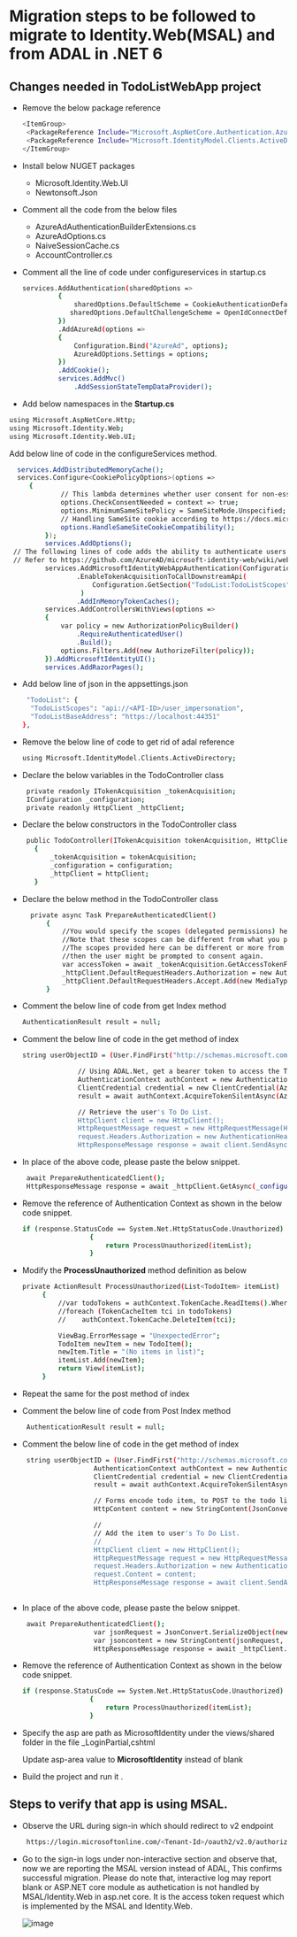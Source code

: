 # Migration steps to be followed to migrate to Identity.Web(MSAL) and from ADAL in .NET 6

## Changes needed in TodoListWebApp project

- Remove the below package reference  
   
   ```sh
   <ItemGroup> 
    <PackageReference Include="Microsoft.AspNetCore.Authentication.AzureAD.UI" Version="2.2.0" /> 
    <PackageReference Include="Microsoft.IdentityModel.Clients.ActiveDirectory" Version="5.3.0" /> 
  </ItemGroup> 
    ```
 - Install below NUGET packages 
   - Microsoft.Identity.Web.UI
   - Newtonsoft.Json
 - Comment all the code from the below files  
   - AzureAdAuthenticationBuilderExtensions.cs
   - AzureAdOptions.cs
   - NaiveSessionCache.cs
   - AccountController.cs
- Comment all the line of code under configureservices in startup.cs  
 
   ```sh
   services.AddAuthentication(sharedOptions => 
            { 
                sharedOptions.DefaultScheme = CookieAuthenticationDefaults.AuthenticationScheme; 
               sharedOptions.DefaultChallengeScheme = OpenIdConnectDefaults.AuthenticationScheme; 
            }) 
            .AddAzureAd(options => 
            { 
                Configuration.Bind("AzureAd", options); 
                AzureAdOptions.Settings = options; 
            }) 
            .AddCookie(); 
            services.AddMvc() 
                .AddSessionStateTempDataProvider();            
    ```
 - Add below namespaces in the **Startup.cs**
  
  ```sh
  using Microsoft.AspNetCore.Http; 
  using Microsoft.Identity.Web; 
  using Microsoft.Identity.Web.UI;    
  ```
  Add below line of code in the configureServices method.
  
   ```sh
     services.AddDistributedMemoryCache(); 
     services.Configure<CookiePolicyOptions>(options => 
        { 
                // This lambda determines whether user consent for non-essential cookies is needed for a given request. 
                options.CheckConsentNeeded = context => true; 
                options.MinimumSameSitePolicy = SameSiteMode.Unspecified; 
                // Handling SameSite cookie according to https://docs.microsoft.com/en-us/aspnet/core/security/samesite?view=aspnetcore-3.1 
                options.HandleSameSiteCookieCompatibility(); 
            }); 
            services.AddOptions(); 
    // The following lines of code adds the ability to authenticate users of this web app. 
    // Refer to https://github.com/AzureAD/microsoft-identity-web/wiki/web-apps to learn more 
            services.AddMicrosoftIdentityWebAppAuthentication(Configuration) 
                    .EnableTokenAcquisitionToCallDownstreamApi( 
                        Configuration.GetSection("TodoList:TodoListScopes").Get<string>().Split(" ", System.StringSplitOptions.RemoveEmptyEntries) 
                     ) 
                    .AddInMemoryTokenCaches(); 
            services.AddControllersWithViews(options => 
            { 
                var policy = new AuthorizationPolicyBuilder() 
                    .RequireAuthenticatedUser() 
                    .Build(); 
                options.Filters.Add(new AuthorizeFilter(policy)); 
            }).AddMicrosoftIdentityUI(); 
            services.AddRazorPages(); 
   ```
- Add below line of json in the appsettings.json 
  
  ```sh
   "TodoList": { 
    "TodoListScopes": "api://<API-ID>/user_impersonation", 
    "TodoListBaseAddress": "https://localhost:44351" 
  }, 
  ```
- Remove the below line of code to get rid of adal reference
   ```sh
   using Microsoft.IdentityModel.Clients.ActiveDirectory; 
  ```
- Declare the below variables in the TodoController class
  
  ```sh
   private readonly ITokenAcquisition _tokenAcquisition;
   IConfiguration _configuration;
   private readonly HttpClient _httpClient; 
  ```
- Declare the below constructors in the TodoController class
  
  ```sh
   public TodoController(ITokenAcquisition tokenAcquisition, HttpClient httpClient, IConfiguration configuration)
     {
         _tokenAcquisition = tokenAcquisition;
         _configuration = configuration;
         _httpClient = httpClient;
     }
  ```
- Declare the below method in the TodoController class
  
  ```sh
    private async Task PrepareAuthenticatedClient() 
        { 
            //You would specify the scopes (delegated permissions) here for which you desire an Access token of this API from Azure AD. 
            //Note that these scopes can be different from what you provided in startup.cs. 
            //The scopes provided here can be different or more from the ones provided in Startup.cs. Note that if they are different, 
            //then the user might be prompted to consent again. 
            var accessToken = await _tokenAcquisition.GetAccessTokenForUserAsync(new List<string>()); 
            _httpClient.DefaultRequestHeaders.Authorization = new AuthenticationHeaderValue("Bearer", accessToken); 
            _httpClient.DefaultRequestHeaders.Accept.Add(new MediaTypeWithQualityHeaderValue("application/json")); 
        } 
  ```
- Comment the below line of code from get Index method
 
   ```sh
   AuthenticationResult result = null;
  ```
- Comment the below line of code in the get method of index

  ```sh 
  string userObjectID = (User.FindFirst("http://schemas.microsoft.com/identity/claims/objectidentifier"))?.Value;

                // Using ADAL.Net, get a bearer token to access the TodoListService
                AuthenticationContext authContext = new AuthenticationContext(AzureAdOptions.Settings.Authority, new NaiveSessionCache(userObjectID, HttpContext.Session));
                ClientCredential credential = new ClientCredential(AzureAdOptions.Settings.ClientId, AzureAdOptions.Settings.ClientSecret);
                result = await authContext.AcquireTokenSilentAsync(AzureAdOptions.Settings.TodoListResourceId, credential, new UserIdentifier(userObjectID, UserIdentifierType.UniqueId));

                // Retrieve the user's To Do List.
                HttpClient client = new HttpClient();
                HttpRequestMessage request = new HttpRequestMessage(HttpMethod.Get, AzureAdOptions.Settings.TodoListBaseAddress + "/api/todolist");
                request.Headers.Authorization = new AuthenticationHeaderValue("Bearer", result.AccessToken);
                HttpResponseMessage response = await client.SendAsync(request);               
  ```
- In place of the above code, please paste the below snippet.
  
  ```sh
   await PrepareAuthenticatedClient();
   HttpResponseMessage response = await _httpClient.GetAsync(_configuration["TodoList:TodoListBaseAddress"] + "/api/todolist");
  ```
- Remove the reference of Authentication Context as shown in the below code snippet.
   ```sh
   if (response.StatusCode == System.Net.HttpStatusCode.Unauthorized)
                    {
                        return ProcessUnauthorized(itemList);
                    }
  ```

- Modify the **ProcessUnauthorized** method definition as below

   ```sh
   private ActionResult ProcessUnauthorized(List<TodoItem> itemList)
        {
            //var todoTokens = authContext.TokenCache.ReadItems().Where(a => a.Resource == AzureAdOptions.Settings.TodoListResourceId);
            //foreach (TokenCacheItem tci in todoTokens)
            //    authContext.TokenCache.DeleteItem(tci);

            ViewBag.ErrorMessage = "UnexpectedError";
            TodoItem newItem = new TodoItem();
            newItem.Title = "(No items in list)";
            itemList.Add(newItem);
            return View(itemList);
        }
  ```

- Repeat the same for the post method of index

- Comment the below line of code from Post Index method
 
  ```sh
   AuthenticationResult result = null;
  ```
- Comment the below line of code in the get method of index

  ```sh 
   string userObjectID = (User.FindFirst("http://schemas.microsoft.com/identity/claims/objectidentifier"))?.Value;
                    AuthenticationContext authContext = new AuthenticationContext(AzureAdOptions.Settings.Authority, new NaiveSessionCache(userObjectID, HttpContext.Session));
                    ClientCredential credential = new ClientCredential(AzureAdOptions.Settings.ClientId, AzureAdOptions.Settings.ClientSecret);
                    result = await authContext.AcquireTokenSilentAsync(AzureAdOptions.Settings.TodoListResourceId, credential, new UserIdentifier(userObjectID, UserIdentifierType.UniqueId));

                    // Forms encode todo item, to POST to the todo list web api.
                    HttpContent content = new StringContent(JsonConvert.SerializeObject(new { Title = item }), System.Text.Encoding.UTF8, "application/json");

                    //
                    // Add the item to user's To Do List.
                    //
                    HttpClient client = new HttpClient();
                    HttpRequestMessage request = new HttpRequestMessage(HttpMethod.Post, AzureAdOptions.Settings.TodoListBaseAddress + "/api/todolist");
                    request.Headers.Authorization = new AuthenticationHeaderValue("Bearer", result.AccessToken);
                    request.Content = content;
                    HttpResponseMessage response = await client.SendAsync(request);
        
  ```
- In place of the above code, please paste the below snippet.
  
  ```sh
   await PrepareAuthenticatedClient();
                    var jsonRequest = JsonConvert.SerializeObject(new { Title = item });
                    var jsoncontent = new StringContent(jsonRequest, Encoding.UTF8, "application/json");
                    HttpResponseMessage response = await _httpClient.PostAsync(_configuration["TodoList:TodoListBaseAddress"] + "/api/todolist", jsoncontent);

  ```
- Remove the reference of Authentication Context as shown in the below code snippet.
   ```sh
   if (response.StatusCode == System.Net.HttpStatusCode.Unauthorized)
                    {
                        return ProcessUnauthorized(itemList);
                    }
  ```
 
- Specify the asp are path as MicrosoftIdentity under the views/shared folder in the file _LoginPartial,cshtml 
   
   Update asp-area value to **MicrosoftIdentity** instead of blank
  
- Build the project and run it .

## Steps to verify that app is using MSAL.

- Observe the URL during sign-in which should redirect to v2 endpoint 
  
  ```sh
   https://login.microsoftonline.com/<Tenant-Id>/oauth2/v2.0/authorize?client_id=<Client-Id>&redirect_uri=https%3a%2f%2flocalhost%3a44377%2fsignin-oidc&response_type=code&scope=openid+profile+offline_access+api%3 
   ```
 
- Go to the sign-in logs under non-interactive section and observe that, now we are reporting the MSAL version instead of ADAL, This confirms successful migration. Please do note that, interactive log may report blank or ASP.NET core module as authetication is not handled by MSAL/Identity.Web in asp.net core. It is the access token request which is implemented by the MSAL and Identity.Web.  

   ![image](https://user-images.githubusercontent.com/62542910/206981202-2b086f5f-e28e-4ac3-b7d6-ad745b25df82.png)
